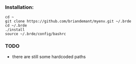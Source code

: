 ### Installation:
    cd ~
	git clone https://github.com/briandemant/myenv.git ~/.brde
	cd ~/.brde
	./install
	source ~/.brde/config/bashrc

### TODO

* there are still some hardcoded paths
